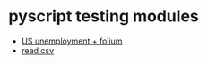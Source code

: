 # pyscript testing modules 

- [US unemployment + folium](./test_pyscript.html)
- [read csv](./read_csv.html)